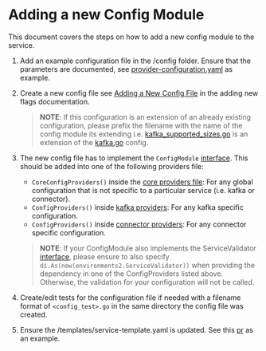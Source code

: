 # Adding a new Config Module
This document covers the steps on how to add a new config module to the service.

1. Add an example configuration file in the /config folder. Ensure that the parameters are documented, see [provider-configuration.yaml](/config/provider-configuration.yaml) as example.

2. Create a new config file see [Adding a New Config File](/docs/adding-new-flags.md#adding-a-new-config-file) in the adding new flags documentation.
    > **NOTE**: If this configuration is an extension of an already existing configuration, please prefix the filename with the name of the config module its extending i.e. [kafka_supported_sizes.go](../internal/kafka/internal/config/kafka_supported_sizes.go) is an extension of the [kafka.go](../internal/kafka/internal/config/kafka.go) config. 

3. The new config file has to implement the `ConfigModule` [interface](/pkg/environments/interfaces.go). This should be added into one of the following providers file:
    - `CoreConfigProviders()` inside the [core providers file](../pkg/providers/core.go): For any global configuration that is not specific to a particular service (i.e. kafka or connector).
    - `ConfigProviders()` inside [kafka providers](../internal/kafka/providers.go): For any kafka specific configuration.
    - `ConfigProviders()` inside [connector providers](../internal/connector/providers.go): For any connector specific configuration.
    > **NOTE**: If your ConfigModule also implements the ServiceValidator [interface](/pkg/environments/interfaces.go), please ensure to also specify `di.As(new(environments2.ServiceValidator))` when providing the dependency in one of the ConfigProviders listed above. Otherwise, the validation for your configuration will not be called.

4. Create/edit tests for the configuration file if needed with a filename format of `<config_test>.go` in the same directory the config file was created. 

5. Ensure the /templates/service-template.yaml is updated. See this [pr](https://github.com/bf2fc6cc711aee1a0c2a/kas-fleet-manager/pull/817) as an example.
